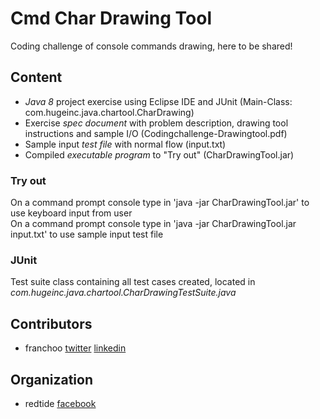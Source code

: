 # Cmd Char Drawing Tool
Coding challenge of console commands drawing, here to be shared!

## Content
- *Java 8* project exercise using Eclipse IDE and JUnit (Main-Class: com.hugeinc.java.chartool.CharDrawing)
- Exercise *spec document* with problem description, drawing tool instructions and sample I/O (Codingchallenge-Drawingtool.pdf)
- Sample input *test file* with normal flow (input.txt)
- Compiled *executable program* to "Try out" (CharDrawingTool.jar)

### Try out
On a command prompt console type in 'java -jar CharDrawingTool.jar' to use keyboard input from user  
On a command prompt console type in 'java -jar CharDrawingTool.jar input.txt' to use sample input test file

### JUnit
Test suite class containing all test cases created, located in _com.hugeinc.java.chartool.CharDrawingTestSuite.java_

## Contributors
- franchoo [twitter](https://twitter.com/Franchooo42) [linkedin](https://www.linkedin.com/in/frank-cardona-845a03b1)

## Organization
- redtide [facebook](https://www.facebook.com/redtide.co)
